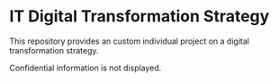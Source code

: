 # IT Digital Transformation Strategy

This repository provides an custom individual project on a digital transformation strategy. 

Confidential information is not displayed.
